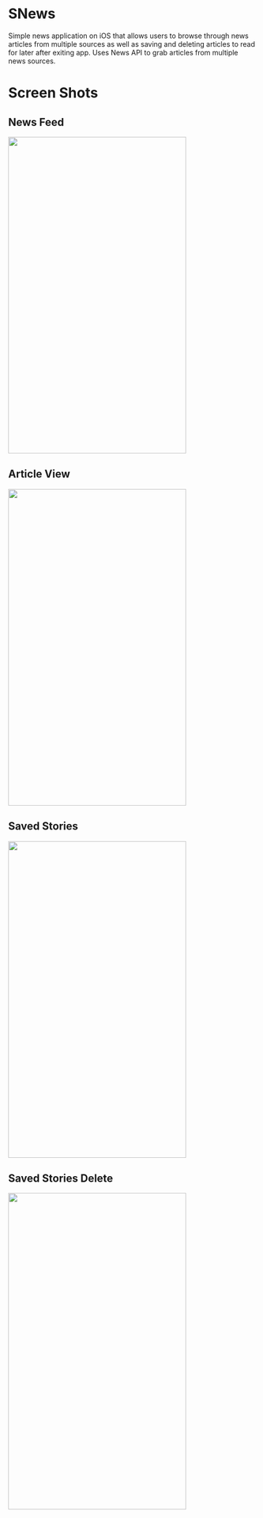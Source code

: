 # SNews
Simple news application on iOS that allows users to browse through news articles from multiple sources as well as saving and deleting articles to read for later after exiting app. Uses News API to grab articles from multiple news sources.

# Screen Shots

## News Feed
<img src="https://github.com/jcontreras1126/SNews/blob/master/ScreenShots/news_feed.PNG" width="360" height="640" />

## Article View
<img src="https://github.com/jcontreras1126/SNews/blob/master/ScreenShots/article_view.PNG" width="360" height="640" />

## Saved Stories
<img src="https://github.com/jcontreras1126/SNews/blob/master/ScreenShots/saved_stories.PNG" width="360" height="640" />

## Saved Stories Delete
<img src="https://github.com/jcontreras1126/SNews/blob/master/ScreenShots/saved_stories_del.PNG" width="360" height="640" />
